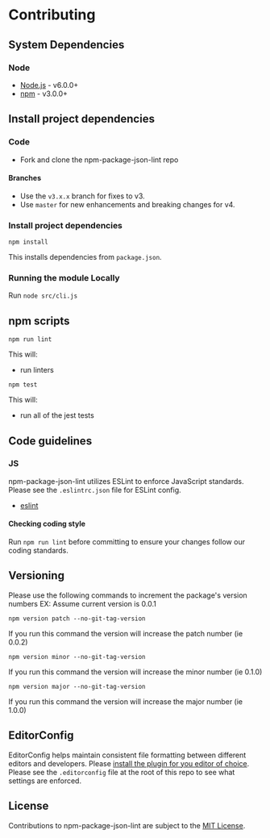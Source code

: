# Contributing

## System Dependencies

### Node

* [Node.js](https://nodejs.org/) - v6.0.0+
* [npm](https://www.npmjs.com/) - v3.0.0+

## Install project dependencies

### Code

* Fork and clone the npm-package-json-lint repo

#### Branches

  * Use the `v3.x.x` branch for fixes to v3.
  * Use `master` for new enhancements and breaking changes for v4.

### Install project dependencies

`npm install`

This installs dependencies from `package.json`.

### Running the module Locally

Run `node src/cli.js`

## npm scripts

`npm run lint`

This will:

* run linters

`npm test`

This will:

* run all of the jest tests

## Code guidelines

### JS

npm-package-json-lint utilizes ESLint to enforce JavaScript standards. Please see the `.eslintrc.json` file for ESLint config.

* [eslint](https://github.com/eslint/eslint)

#### Checking coding style

Run `npm run lint` before committing to ensure your changes follow our coding standards.

## Versioning

Please use the following commands to increment the package's version numbers
EX: Assume current version is 0.0.1

`npm version patch --no-git-tag-version`

If you run this command the version will increase the patch number (ie 0.0.2)

`npm version minor --no-git-tag-version`

If you run this command the version will increase the minor number (ie 0.1.0)

`npm version major --no-git-tag-version`

If you run this command the version will increase the major number (ie 1.0.0)


## EditorConfig

EditorConfig helps maintain consistent file formatting between different editors and developers. Please [install the plugin for you editor of choice](https://editorconfig.org/#download). Please see the `.editorconfig` file at the root of this repo to see what settings are enforced.

## License

Contributions to npm-package-json-lint are subject to the [MIT License](https://github.com/tclindner/npm-package-json-lint/blob/master/LICENSE).
